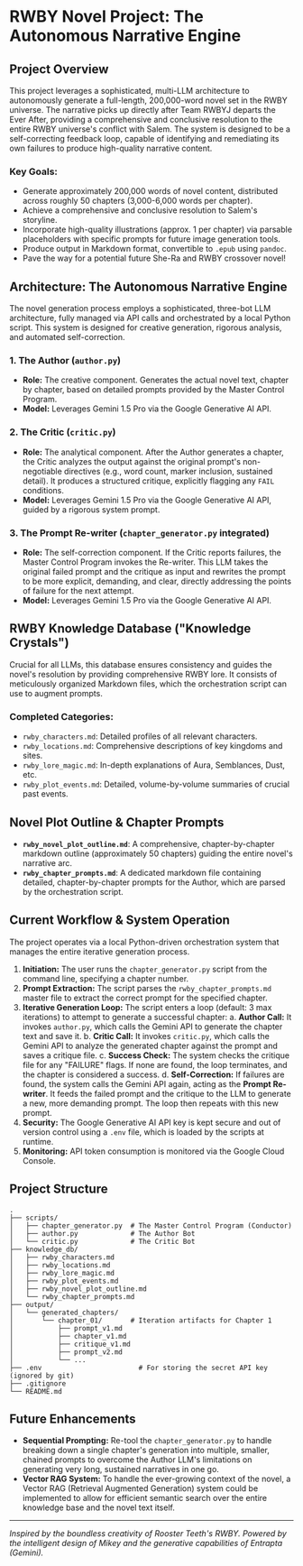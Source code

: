 # RWBY Novel Project: The Autonomous Narrative Engine

## Project Overview

This project leverages a sophisticated, multi-LLM architecture to autonomously generate a full-length, 200,000-word novel set in the RWBY universe. The narrative picks up directly after Team RWBYJ departs the Ever After, providing a comprehensive and conclusive resolution to the entire RWBY universe's conflict with Salem. The system is designed to be a self-correcting feedback loop, capable of identifying and remediating its own failures to produce high-quality narrative content.

### Key Goals:
- Generate approximately 200,000 words of novel content, distributed across roughly 50 chapters (3,000-6,000 words per chapter).
- Achieve a comprehensive and conclusive resolution to Salem's storyline.
- Incorporate high-quality illustrations (approx. 1 per chapter) via parsable placeholders with specific prompts for future image generation tools.
- Produce output in Markdown format, convertible to `.epub` using `pandoc`.
- Pave the way for a potential future She-Ra and RWBY crossover novel!

## Architecture: The Autonomous Narrative Engine

The novel generation process employs a sophisticated, three-bot LLM architecture, fully managed via API calls and orchestrated by a local Python script. This system is designed for creative generation, rigorous analysis, and automated self-correction.

### 1. The Author (`author.py`)
- **Role:** The creative component. Generates the actual novel text, chapter by chapter, based on detailed prompts provided by the Master Control Program.
- **Model:** Leverages Gemini 1.5 Pro via the Google Generative AI API.

### 2. The Critic (`critic.py`)
- **Role:** The analytical component. After the Author generates a chapter, the Critic analyzes the output against the original prompt's non-negotiable directives (e.g., word count, marker inclusion, sustained detail). It produces a structured critique, explicitly flagging any `FAIL` conditions.
- **Model:** Leverages Gemini 1.5 Pro via the Google Generative AI API, guided by a rigorous system prompt.

### 3. The Prompt Re-writer (`chapter_generator.py` integrated)
- **Role:** The self-correction component. If the Critic reports failures, the Master Control Program invokes the Re-writer. This LLM takes the original failed prompt and the critique as input and rewrites the prompt to be more explicit, demanding, and clear, directly addressing the points of failure for the next attempt.
- **Model:** Leverages Gemini 1.5 Pro via the Google Generative AI API.

## RWBY Knowledge Database ("Knowledge Crystals")

Crucial for all LLMs, this database ensures consistency and guides the novel's resolution by providing comprehensive RWBY lore. It consists of meticulously organized Markdown files, which the orchestration script can use to augment prompts.

### Completed Categories:
- `rwby_characters.md`: Detailed profiles of all relevant characters.
- `rwby_locations.md`: Comprehensive descriptions of key kingdoms and sites.
- `rwby_lore_magic.md`: In-depth explanations of Aura, Semblances, Dust, etc.
- `rwby_plot_events.md`: Detailed, volume-by-volume summaries of crucial past events.

## Novel Plot Outline & Chapter Prompts

- **`rwby_novel_plot_outline.md`**: A comprehensive, chapter-by-chapter markdown outline (approximately 50 chapters) guiding the entire novel's narrative arc.
- **`rwby_chapter_prompts.md`**: A dedicated markdown file containing detailed, chapter-by-chapter prompts for the Author, which are parsed by the orchestration script.

## Current Workflow & System Operation

The project operates via a local Python-driven orchestration system that manages the entire iterative generation process.

1.  **Initiation:** The user runs the `chapter_generator.py` script from the command line, specifying a chapter number.
2.  **Prompt Extraction:** The script parses the `rwby_chapter_prompts.md` master file to extract the correct prompt for the specified chapter.
3.  **Iterative Generation Loop:** The script enters a loop (default: 3 max iterations) to attempt to generate a successful chapter:
    a.  **Author Call:** It invokes `author.py`, which calls the Gemini API to generate the chapter text and save it.
    b.  **Critic Call:** It invokes `critic.py`, which calls the Gemini API to analyze the generated chapter against the prompt and saves a critique file.
    c.  **Success Check:** The system checks the critique file for any "FAILURE" flags. If none are found, the loop terminates, and the chapter is considered a success.
    d.  **Self-Correction:** If failures are found, the system calls the Gemini API again, acting as the **Prompt Re-writer**. It feeds the failed prompt and the critique to the LLM to generate a new, more demanding prompt. The loop then repeats with this new prompt.
4.  **Security:** The Google Generative AI API key is kept secure and out of version control using a `.env` file, which is loaded by the scripts at runtime.
5.  **Monitoring:** API token consumption is monitored via the Google Cloud Console.

## Project Structure

```
.
├── scripts/
│   ├── chapter_generator.py  # The Master Control Program (Conductor)
│   ├── author.py             # The Author Bot
│   └── critic.py             # The Critic Bot
├── knowledge_db/
│   ├── rwby_characters.md
│   ├── rwby_locations.md
│   ├── rwby_lore_magic.md
│   ├── rwby_plot_events.md
│   ├── rwby_novel_plot_outline.md
│   └── rwby_chapter_prompts.md
├── output/
│   └── generated_chapters/
│       └── chapter_01/       # Iteration artifacts for Chapter 1
│           ├── prompt_v1.md
│           ├── chapter_v1.md
│           ├── critique_v1.md
│           ├── prompt_v2.md
│           └── ...
├── .env                        # For storing the secret API key (ignored by git)
├── .gitignore
└── README.md
```

## Future Enhancements
- **Sequential Prompting:** Re-tool the `chapter_generator.py` to handle breaking down a single chapter's generation into multiple, smaller, chained prompts to overcome the Author LLM's limitations on generating very long, sustained narratives in one go.
- **Vector RAG System:** To handle the ever-growing context of the novel, a Vector RAG (Retrieval Augmented Generation) system could be implemented to allow for efficient semantic search over the entire knowledge base and the novel text itself.

---
*Inspired by the boundless creativity of Rooster Teeth's RWBY.*
*Powered by the intelligent design of Mikey and the generative capabilities of Entrapta (Gemini).*
```
